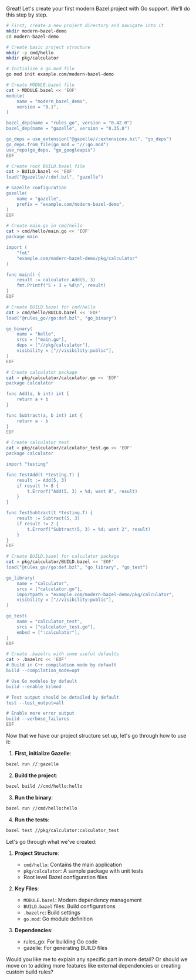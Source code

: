 Great! Let's create your first modern Bazel project with Go support. We'll do this step by step.



```bash
# First, create a new project directory and navigate into it
mkdir modern-bazel-demo
cd modern-bazel-demo

# Create basic project structure
mkdir -p cmd/hello
mkdir pkg/calculator

# Initialize a go.mod file
go mod init example.com/modern-bazel-demo

# Create MODULE.bazel file
cat > MODULE.bazel << 'EOF'
module(
    name = "modern_bazel_demo",
    version = "0.1",
)

bazel_dep(name = "rules_go", version = "0.42.0")
bazel_dep(name = "gazelle", version = "0.35.0")

go_deps = use_extension("@gazelle//:extensions.bzl", "go_deps")
go_deps.from_file(go_mod = "//:go.mod")
use_repo(go_deps, "go_googleapis")
EOF

# Create root BUILD.bazel file
cat > BUILD.bazel << 'EOF'
load("@gazelle//:def.bzl", "gazelle")

# Gazelle configuration
gazelle(
    name = "gazelle",
    prefix = "example.com/modern-bazel-demo",
)
EOF

# Create main.go in cmd/hello
cat > cmd/hello/main.go << 'EOF'
package main

import (
    "fmt"
    "example.com/modern-bazel-demo/pkg/calculator"
)

func main() {
    result := calculator.Add(5, 3)
    fmt.Printf("5 + 3 = %d\n", result)
}
EOF

# Create BUILD.bazel for cmd/hello
cat > cmd/hello/BUILD.bazel << 'EOF'
load("@rules_go//go:def.bzl", "go_binary")

go_binary(
    name = "hello",
    srcs = ["main.go"],
    deps = ["//pkg/calculator"],
    visibility = ["//visibility:public"],
)
EOF

# Create calculator package
cat > pkg/calculator/calculator.go << 'EOF'
package calculator

func Add(a, b int) int {
    return a + b
}

func Subtract(a, b int) int {
    return a - b
}
EOF

# Create calculator test
cat > pkg/calculator/calculator_test.go << 'EOF'
package calculator

import "testing"

func TestAdd(t *testing.T) {
    result := Add(5, 3)
    if result != 8 {
        t.Errorf("Add(5, 3) = %d; want 8", result)
    }
}

func TestSubtract(t *testing.T) {
    result := Subtract(5, 3)
    if result != 2 {
        t.Errorf("Subtract(5, 3) = %d; want 2", result)
    }
}
EOF

# Create BUILD.bazel for calculator package
cat > pkg/calculator/BUILD.bazel << 'EOF'
load("@rules_go//go:def.bzl", "go_library", "go_test")

go_library(
    name = "calculator",
    srcs = ["calculator.go"],
    importpath = "example.com/modern-bazel-demo/pkg/calculator",
    visibility = ["//visibility:public"],
)

go_test(
    name = "calculator_test",
    srcs = ["calculator_test.go"],
    embed = [":calculator"],
)
EOF

# Create .bazelrc with some useful defaults
cat > .bazelrc << 'EOF'
# Build in C++ compilation mode by default
build --compilation_mode=opt

# Use Go modules by default
build --enable_bzlmod

# Test output should be detailed by default
test --test_output=all

# Enable more error output
build --verbose_failures
EOF

```

Now that we have our project structure set up, let's go through how to use it:

1. **First, initialize Gazelle**:
```bash
bazel run //:gazelle
```

2. **Build the project**:
```bash
bazel build //cmd/hello:hello
```

3. **Run the binary**:
```bash
bazel run //cmd/hello:hello
```

4. **Run the tests**:
```bash
bazel test //pkg/calculator:calculator_test
```

Let's go through what we've created:

1. **Project Structure**:
   - `cmd/hello`: Contains the main application
   - `pkg/calculator`: A sample package with unit tests
   - Root level Bazel configuration files

2. **Key Files**:
   - `MODULE.bazel`: Modern dependency management
   - `BUILD.bazel` files: Build configurations
   - `.bazelrc`: Build settings
   - `go.mod`: Go module definition

3. **Dependencies**:
   - rules_go: For building Go code
   - gazelle: For generating BUILD files

Would you like me to explain any specific part in more detail? Or should we move on to adding more features like external dependencies or creating custom build rules?